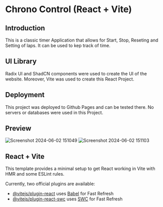 # Chrono Control (React + Vite)

## Introduction

This is a classic timer Application that allows for Start, Stop, Reseting and Setting of laps. It can be used to kep track of time.

## UI Library

Radix UI and ShadCN components were used to create the UI of the website. Moreover, Vite was used to create this React Project.

## Deployment

This project was deployed to Github Pages and can be tested there. No servers or databases were used in this Project.

## Preview
![Screenshot 2024-06-02 151049](https://github.com/HasanYahya101/Chrono-Control-Vite/assets/118683092/d7185b24-b256-4c59-a121-0e24f606bc35)
![Screenshot 2024-06-02 151103](https://github.com/HasanYahya101/Chrono-Control-Vite/assets/118683092/65296cd0-9130-40f8-b87a-d2c77f9e594b)


## React + Vite

This template provides a minimal setup to get React working in Vite with HMR and some ESLint rules.

Currently, two official plugins are available:

- [@vitejs/plugin-react](https://github.com/vitejs/vite-plugin-react/blob/main/packages/plugin-react/README.md) uses [Babel](https://babeljs.io/) for Fast Refresh
- [@vitejs/plugin-react-swc](https://github.com/vitejs/vite-plugin-react-swc) uses [SWC](https://swc.rs/) for Fast Refresh
